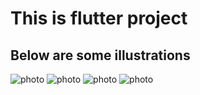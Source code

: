 <h1> This is flutter project </h1>

<h2> Below are some illustrations </h2>

![photo](https://i.ibb.co/T02JYcV/1.jpg)
![photo](https://i.ibb.co/RB2rnwP/2.jpg)
![photo](https://i.ibb.co/485NDm4/3.jpg)
![photo](https://i.ibb.co/WWBqYV8/4.jpg)
